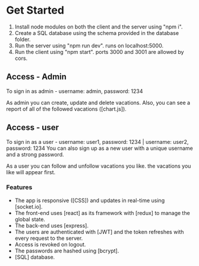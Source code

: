 # Get Started

1. Install node modules on both the client and the server using "npm i".
2. Create a SQL database using the schema provided in the database folder.
3. Run the server using "npm run dev". runs on localhost:5000.
4. Run the client using "npm start". ports 3000 and 3001 are allowed by cors.

## Access - Admin

To sign in as admin - username: admin, password: 1234

As admin you can create, update and delete vacations.
Also, you can see a report of all of the followed vacations ([chart.js]).

## Access - user

To sign in as a user - username: user1, password: 1234 | username: user2, password: 1234
You can also sign up as a new user with a unique username and a strong password.

As a user you can follow and unfollow vacations you like. the vacations you like will appear first.

### Features

* The app is responsive ([CSS]) and updates in real-time using [socket.io].
* The front-end uses [react] as its framework with [redux] to manage the global state.
* The back-end uses [express].
* The users are authenticated with [JWT] and the token refreshes with every request to the server.
* Access is revoked on logout.
* The passwords are hashed using [bcrypt].
* [SQL] database.
